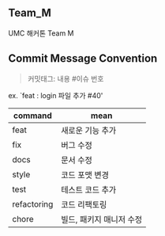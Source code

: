 ## Team_M
UMC 해커톤 Team M

## Commit Message Convention

> 커밋태그: 내용 #이슈 번호

ex. `feat : login 파일 추가 #40'

| command | mean |
| --- | --- |
| feat | 새로운 기능 추가 |
| fix | 버그 수정 |
| docs | 문서 수정 |
| style | 코드 포맷 변경 |
| test | 테스트 코드 추가 |
| refactoring | 코드 리팩토링 |
| chore | 빌드, 패키지 매니저 수정 |
